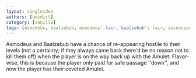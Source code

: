 ```yaml
---
layout: singleidea
authors: [aosdict]
category: [vanilla]
tags: [asmodeus, baalzebub, asmodeus' lair, baalzebub's lair, ascension run]
---
```

Asmodeus and Baalzebub have a chance of re-appearing hostile to their levels (not a certainty; if they always came back there'd be no reason not to kill them off) when the player is on the way back up with the Amulet. Flavor-wise, this is because the player only paid for safe passage ''down'', and now the player has their coveted Amulet.
